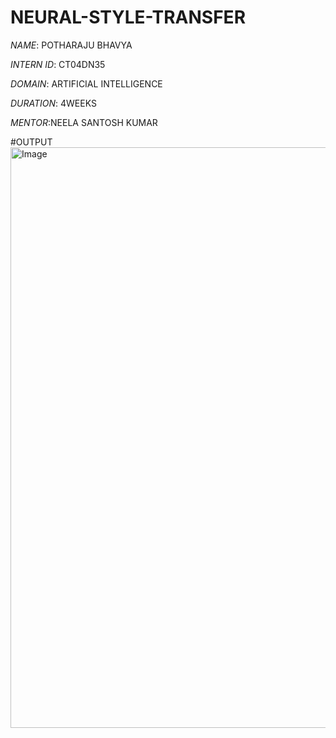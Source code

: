 # NEURAL-STYLE-TRANSFER
*NAME*: POTHARAJU BHAVYA

*INTERN ID*: CT04DN35

*DOMAIN*: ARTIFICIAL INTELLIGENCE

*DURATION*: 4WEEKS

*MENTOR*:NEELA SANTOSH KUMAR

#OUTPUT
<img width="929" alt="Image" src="https://github.com/user-attachments/assets/812db8e6-641c-45d9-b16d-f9f2a7a70630" />
